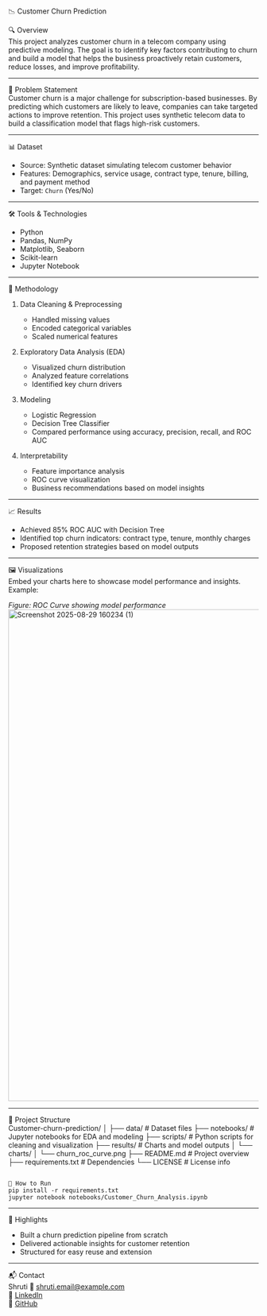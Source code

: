 📉 Customer Churn Prediction

 🔍 Overview  
This project analyzes customer churn in a telecom company using predictive modeling. The goal is to identify key factors contributing to churn and build a model that helps the business proactively retain customers, reduce losses, and improve profitability.

---

🧠 Problem Statement  
Customer churn is a major challenge for subscription-based businesses. By predicting which customers are likely to leave, companies can take targeted actions to improve retention. This project uses synthetic telecom data to build a classification model that flags high-risk customers.

---

📊 Dataset  
- Source: Synthetic dataset simulating telecom customer behavior  
- Features: Demographics, service usage, contract type, tenure, billing, and payment method  
- Target: `Churn` (Yes/No)

---

 🛠️ Tools & Technologies  
- Python  
- Pandas, NumPy  
- Matplotlib, Seaborn  
- Scikit-learn  
- Jupyter Notebook

---

 🧪 Methodology  
1. Data Cleaning & Preprocessing 
   - Handled missing values  
   - Encoded categorical variables  
   - Scaled numerical features  

2. Exploratory Data Analysis (EDA)
   - Visualized churn distribution  
   - Analyzed feature correlations  
   - Identified key churn drivers

3. Modeling 
   - Logistic Regression  
   - Decision Tree Classifier  
   - Compared performance using accuracy, precision, recall, and ROC AUC

4. Interpretability 
   - Feature importance analysis  
   - ROC curve visualization  
   - Business recommendations based on model insights

---

 📈 Results  
- Achieved 85% ROC AUC with Decision Tree  
- Identified top churn indicators: contract type, tenure, monthly charges  
- Proposed retention strategies based on model outputs

---

🖼️ Visualizations  
Embed your charts here to showcase model performance and insights. Example:

*Figure: ROC Curve showing model performance*
<img width="1201" height="990" alt="Screenshot 2025-08-29 160234 (1)" src="https://github.com/user-attachments/assets/06b886bb-cd5b-438f-b58b-dbc4e021256e" />




---

 📁 Project Structure  
Customer-churn-prediction/
│
├── data/                  # Dataset files
├── notebooks/             # Jupyter notebooks for EDA and modeling
├── scripts/               # Python scripts for cleaning and visualization
├── results/               # Charts and model outputs
│   └── charts/
│       └── churn_roc_curve.png
├── README.md              # Project overview
├── requirements.txt       # Dependencies
└── LICENSE                # License info
```

🚀 How to Run  
pip install -r requirements.txt
jupyter notebook notebooks/Customer_Churn_Analysis.ipynb
```

---

 📌 Highlights  
- Built a churn prediction pipeline from scratch  
- Delivered actionable insights for customer retention  
- Structured for easy reuse and extension

---

📬 Contact  
Shruti
📧 shruti.email@example.com  
🔗 [LinkedIn](https://www.linkedin.com/in/shruti00001)  
🔗 [GitHub](https://github.com/Shruti00001)

